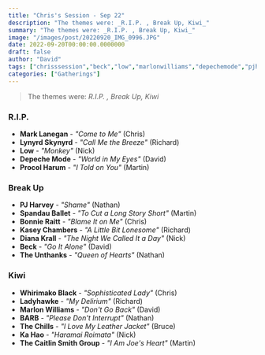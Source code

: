 ```yaml
---
title: "Chris's Session - Sep 22"
description: "The themes were: _R.I.P. , Break Up, Kiwi_"
summary: "The themes were: _R.I.P. , Break Up, Kiwi_"
image: "/images/post/20220920_IMG_0996.JPG"
date: 2022-09-20T00:00:00.0000000
draft: false
author: "David"
tags: ["chrisssession","beck","low","marlonwilliams","depechemode","pjharvey","thechills","bonnieraitt","marklanegan","lynyrdskynyrd","dianakrall","kaseychambers","whirimakoblack","barb","kahao","ladyhawke","procolharum","theunthanks","spandauballet","thecaitlinsmithgroup"]
categories: ["Gatherings"]
---
```

> The themes were: _R.I.P. , Break Up, Kiwi_
### R.I.P. 
- **Mark Lanegan** - _"Come to Me"_ (Chris)
- **Lynyrd Skynyrd** - _"Call Me the Breeze"_ (Richard)
- **Low** - _"Monkey"_ (Nick)
- **Depeche Mode** - _"World in My Eyes"_ (David)
- **Procol Harum** - _"I Told on You"_ (Martin)
### Break Up
- **PJ Harvey** - _"Shame"_ (Nathan)
- **Spandau Ballet** - _"To Cut a Long Story Short"_ (Martin)
- **Bonnie Raitt** - _"Blame It on Me"_ (Chris)
- **Kasey Chambers** - _"A Little Bit Lonesome"_ (Richard)
- **Diana Krall** - _"The Night We Called It a Day"_ (Nick)
- **Beck** - _"Go It Alone"_ (David)
- **The Unthanks** - _"Queen of Hearts"_ (Nathan)
### Kiwi
- **Whirimako Black** - _"Sophisticated Lady"_ (Chris)
- **Ladyhawke** - _"My Delirium"_ (Richard)
- **Marlon Williams** - _"Don't Go Back"_ (David)
- **BARB** - _"Please Don't Interrupt"_ (Nathan)
- **The Chills** - _"I Love My Leather Jacket"_ (Bruce)
- **Ka Hao** - _"Haramai Roimata"_ (Nick)
- **The Caitlin Smith Group** - _"I Am Joe's Heart"_ (Martin)
